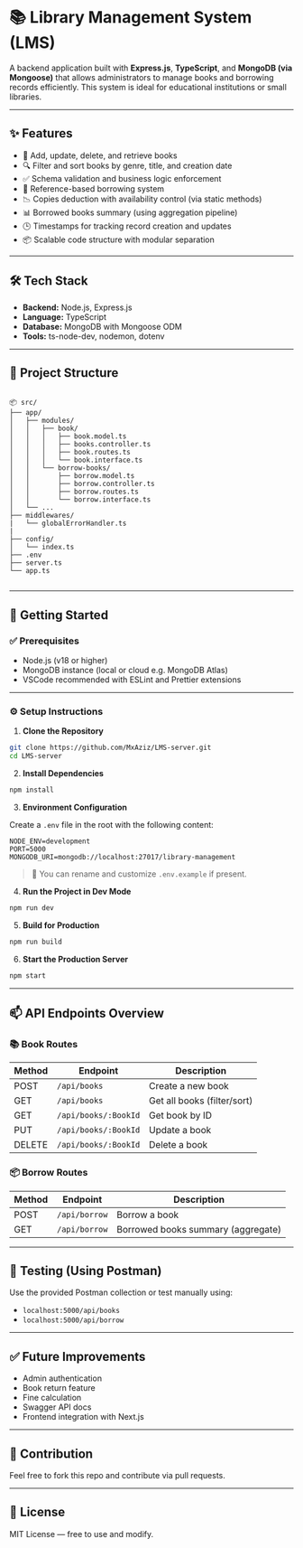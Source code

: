 # 📚 Library Management System (LMS)

A backend application built with **Express.js**, **TypeScript**, and **MongoDB (via Mongoose)** that allows administrators to manage books and borrowing records efficiently. This system is ideal for educational institutions or small libraries.

---

## ✨ Features

- 📖 Add, update, delete, and retrieve books
- 🔍 Filter and sort books by genre, title, and creation date
- ✅ Schema validation and business logic enforcement
- 🔗 Reference-based borrowing system
- 📉 Copies deduction with availability control (via static methods)
- 📊 Borrowed books summary (using aggregation pipeline)
- 🕒 Timestamps for tracking record creation and updates
- 📦 Scalable code structure with modular separation

---

## 🛠️ Tech Stack

- **Backend:** Node.js, Express.js
- **Language:** TypeScript
- **Database:** MongoDB with Mongoose ODM
- **Tools:** ts-node-dev, nodemon, dotenv

---

## 📂 Project Structure

```

📦 src/
├── app/
│   ├── modules/
│   │   ├── book/
│   │   │   ├── book.model.ts
│   │   │   ├── books.controller.ts
│   │   │   ├── book.routes.ts
│   │   │   └── book.interface.ts
│   │   └── borrow-books/
│   │       ├── borrow.model.ts
│   │       ├── borrow.controller.ts
│   │       ├── borrow.routes.ts
│   │       └── borrow.interface.ts
│   └── ...
├── middlewares/
|   └── globalErrorHandler.ts
|
├── config/
│   └── index.ts
├── .env
├── server.ts
└── app.ts


````

---

## 🚀 Getting Started

### ✅ Prerequisites

- Node.js (v18 or higher)
- MongoDB instance (local or cloud e.g. MongoDB Atlas)
- VSCode recommended with ESLint and Prettier extensions

---

### ⚙️ Setup Instructions

1. **Clone the Repository**

```bash
git clone https://github.com/MxAziz/LMS-server.git
cd LMS-server
````

2. **Install Dependencies**

```bash
npm install
```

3. **Environment Configuration**

Create a `.env` file in the root with the following content:

```env
NODE_ENV=development
PORT=5000
MONGODB_URI=mongodb://localhost:27017/library-management
```

> 🔐 You can rename and customize `.env.example` if present.

4. **Run the Project in Dev Mode**

```bash
npm run dev
```

5. **Build for Production**

```bash
npm run build
```

6. **Start the Production Server**

```bash
npm start
```

---

## 📫 API Endpoints Overview

### 📚 Book Routes

| Method | Endpoint             | Description                 |
| ------ | -------------------- | --------------------------- |
| POST   | `/api/books`         | Create a new book           |
| GET    | `/api/books`         | Get all books (filter/sort) |
| GET    | `/api/books/:BookId` | Get book by ID              |
| PUT    | `/api/books/:BookId` | Update a book               |
| DELETE | `/api/books/:BookId` | Delete a book               |

### 📦 Borrow Routes

| Method | Endpoint      | Description                        |
| ------ | ------------- | ---------------------------------- |
| POST   | `/api/borrow` | Borrow a book                      |
| GET    | `/api/borrow` | Borrowed books summary (aggregate) |

---

## 🧪 Testing (Using Postman)

Use the provided Postman collection or test manually using:

* `localhost:5000/api/books`
* `localhost:5000/api/borrow`

---

## ✅ Future Improvements

* Admin authentication
* Book return feature
* Fine calculation
* Swagger API docs
* Frontend integration with Next.js

---

## 🤝 Contribution

Feel free to fork this repo and contribute via pull requests.

---

## 📄 License

MIT License — free to use and modify.
